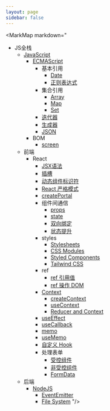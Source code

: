 ```yaml
---
layout: page
sidebar: false
---
```


<script setup>
import MarkMap from './MarkMap.vue';
</script>

<MarkMap markdown="
- JS全栈
  - [JavaScript](javascript/index)
      - [ECMAScript](javascript/ecma-script/index)
        - 基本引用
          - [Date](javascript/ecma-script/basic-reference/date)
          - [正则表达式](javascript/ecma-script/basic-reference/reg-exp)
        - 集合引用
          - [Array](javascript/ecma-script/collection-reference/array)
          - [Map](javascript/ecma-script/collection-reference/map)
          - [Set](javascript/ecma-script/collection-reference/set)
        - [迭代器](javascript/ecma-script/iterator)
        - [生成器](javascript/ecma-script/generator)
        - [JSON](javascript/ecma-script/json)
      - BOM
        - [screen](javascript/bom/screen)
  - 前端
    - React
      - [JSX语法](frontend/react/jsx)
      - [插槽](frontend/react/slot)
      - [动态组件标识符](frontend/react/dynamic-component-identifier)
      - [React 严格模式](frontend/react/strict-mode)
      - [createPortal](frontend/react/create-portal)
      - 组件间通信
        - [props](frontend/react/component-interaction/props)
        - [state](frontend/react/component-interaction/state)
        - [双向绑定](frontend/react/component-interaction/two-way-binding)
        - [状态提升](frontend/react/component-interaction/lifting-state-up)
      - styles
        - [Stylesheets](frontend/react/styles/stylesheets)
        - [CSS Modules](frontend/react/styles/css-modules)
        - [Styled Components](frontend/react/styles/styled-components)
        - [Tailwind CSS](frontend/react/styles/tailwind-css)
      - ref
        - [ref 引用值](frontend/react/ref/ref-value)
        - [ref 操作 DOM](frontend/react/ref/ref-dom)
      - [Context](frontend/react/context/index)
        - [createContext](frontend/react/context/create-context)
        - [useContext](frontend/react/context/use-context)
        - [Reducer and Context](frontend/react/context/reducer-and-context)
      - [useEffect](frontend/react/use-effect)
      - [useCallback](frontend/react/use-callback)
      - [memo](frontend/react/memo)
      - [useMemo](frontend/react/use-memo)
      - [自定义 Hook](frontend/react/custom-hook)
      - 处理表单
        - [受控组件](frontend/react/form/controlled-component)
        - [非受控组件](frontend/react/form/uncontrolled-component)
        - [FormData](frontend/react/form/form-data)
  - 后端
    - [NodeJS](backend/nodejs/index)
      - [EventEmitter](backend/nodejs/event-emitter)
      - [File System](backend/nodejs/file-system)
"/>
